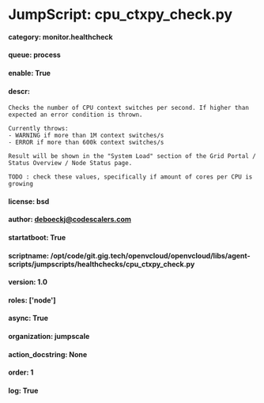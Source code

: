 
# JumpScript: cpu_ctxpy_check.py
        
#### category: monitor.healthcheck
#### queue: process
#### enable: True
#### descr: 
```
Checks the number of CPU context switches per second. If higher than expected an error condition is thrown.

Currently throws:
- WARNING if more than 1M context switches/s
- ERROR if more than 600k context switches/s

Result will be shown in the "System Load" section of the Grid Portal / Status Overview / Node Status page.

TODO : check these values, specifically if amount of cores per CPU is growing

```
#### license: bsd
#### author: deboeckj@codescalers.com
#### startatboot: True
#### scriptname: /opt/code/git.gig.tech/openvcloud/openvcloud/libs/agent-scripts/jumpscripts/healthchecks/cpu_ctxpy_check.py
#### version: 1.0
#### roles: ['node']
#### async: True
#### organization: jumpscale
#### action_docstring: None
#### order: 1
#### log: True